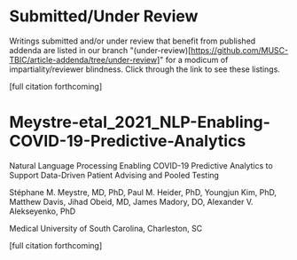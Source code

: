 
Submitted/Under Review
======================

Writings submitted and/or under review that benefit from published
addenda are listed in our branch
"(under-review)[https://github.com/MUSC-TBIC/article-addenda/tree/under-review]"
for a modicum of impartiality/reviewer blindness. Click through the
link to see these listings.

[full citation forthcoming]

Meystre-etal_2021_NLP-Enabling-COVID-19-Predictive-Analytics
============================================================

Natural Language Processing Enabling COVID-19 Predictive Analytics to
Support Data-Driven Patient Advising and Pooled Testing

Stéphane M. Meystre, MD, PhD, Paul M. Heider, PhD, Youngjun Kim, PhD,
Matthew Davis, Jihad Obeid, MD, James Madory, DO, Alexander
V. Alekseyenko, PhD

Medical University of South Carolina, Charleston, SC

[full citation forthcoming]
